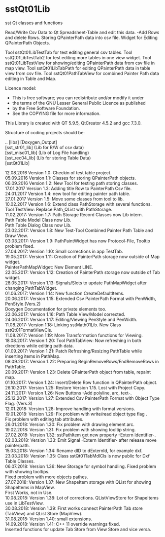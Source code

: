 # sstQt01Lib
sst Qt classes and functions

Read/Write Csv Data to Qt Spreadsheet-Table and edit this data.
   -Add Rows and delete Rows.
Storing QPainterPath data into csv file.
Widget for Editing QPainterPath Objects.

Tool sstQt01LibTestTab for test editing general csv tables.
Tool sstQt01LibTestTab2 for test editing more tables in one view widget.
Tool sstQt01LibTestView for showing/editing QPainterPath data from csv file in map view.
Tool sstQt01LibTabPath for editing QPainterPath data in table view from csv file.
Tool sstQt01PathTabView for combined Painter Path data editing in Table and Map.

Licence model:
* This is free software; you can redistribute and/or modify it under
* the terms of the GNU Lesser General Public Licence as published
* by the Free Software Foundation.
* See the COPYING file for more information.

This Library is created with QT 5.9.5, QtCreator 4.5.2 and gcc 7.3.0.

Structure of coding projects should be:

.. [libs]
   [Doxygen_Output] <BR>
   [sst_str01_lib] (Lib for R/W of csv data) <BR>
   [sst_misc01_lib] (Lib of Log File handling) <BR>
   [sst_rec04_lib] (Lib for storing Table Data) <BR>
   [sstQt01Lib] <BR>

12.08.2016  Version 1.0: Checkin of test table project. <BR>
05.09.2016  Version 1.1: Classes for storing QPainterPath objects. <BR>
06.09.2016  Version 1.2: New Tool for testing path storing classes. <BR>
17.01.2017  Version 1.3: Adding title Row to PainterPath Csv file. <BR>
24.01.2017  Version 1.4: new tool for editing painter path table. <BR>
27.01.2017  Version 1.5: Move some classes from tool to lib. <BR>
10.02.2017  Version 1.6: Extend class PathStorage with several functions. <BR>
                         Tool TestView: Replace Path_QList with PathStorage. <BR>
11.02.2017: Version 1.7: Path Storage Record Classes now Lib intern. <BR>
                         Path Table Model Class now Lib. <BR>
                         Path Table Dialog Class now Lib. <BR>
23.02.2017: Version 1.8: New Test-Tool Combined Painter Path Table and Draw View. <BR>
03.03.2017: Version 1.9: PathPaintWidget has now Protocol-File, Tooltip problem fixed. <BR>
27.04.2017: Version 1.10: Small corrections in app TestTab. <BR>
19.05.2017: Version 1.11: Creation of PainterPath storage now outside of Map widget. <BR>
                          PainterPathMapWidget: New Element LINE. <BR>
22.05.2017: Version 1.12: Creation of PainterPath storage now outside of Tab widget. <BR>
28.05.2017: Version 1.13: Signals/Slots to update PathMapWidget after changing PathTabWidget.<BR>
01.06.2017: Version 1.14: New function CreateDefaultItems.  <BR>
20.06.2017: Version 1.15: Extended Csv PainterPath Format with PenWidth, PenStyle.(Vers.2) <BR>
                          Doxygen Documentation for private elements too. <BR>
22.06.2017: Version 1.16: Path Table View/Model corrected. <BR>
24.06.2017: Version 1.17: Editing/Viewing PenStyle and PenWidth. <BR>
11.08.2017: Version 1.18: Linking sstMath01Lib. New Class sstQt01FormatViewCls. <BR>
11.08.2017: Version 1.19: More Transformation functions for Viewing. <BR>
18.08.2017: Version 1.20: Tool PathTabView: Now refreshing in both directions while editing path data. <BR>
01.09.2017: Version 1.21: Patch Refreshing/Resizing PathTable while inserting items in PathMap. <BR>
08.09.2017: Version 1.22: Preparing BeginRemoveRows/EndRemoveRows in PathTable. <BR>
20.09.2017: Version 1.23: Delete QPainterPath object from table, repaint map. <BR>
01.10.2017: Version 1.24: Insert/Delete Row function in QPainterPath object. <BR>
26.10.2017: Version 1.25: Restore Version 1.15. Lost with Project Copy. <BR>
24.11.2017: Version 1.26: New Buttons -Add polyline, arc, text-. <BR>
25.12.2017: Version 1.27: Extended Csv PainterPath Format with Object Type Flag. (Vers.3) <BR>
12.01.2018: Version 1.28: Improve handling with format versions. <BR>
19.01.2018: Version 1.29: Fix problem with write/read object type flag . <BR>
                          Fix problem with editing tab attributes. <BR>
26.01.2018: Version 1.30: Fix problem with drawing element arc. <BR>
19.02.2018: Version 1.31: Fix problem with showing tooltip string. <BR>
27.02.2018: Version 1.32: sstPathItem get new property -Extern Identifier-.  <BR>
02.03.2018: Version 1.33: Emit Signal -Extern Identifier- after release move painterpath. <BR>
15.03.2018: Version 1.34: Rename dID to dExternId, for example dxf. <BR>
23.03.2018: Version 1.35: Class sstQt01TabMdlCls is now public for Dxf Table Classes. <BR>
06.07.2018: Version 1.36: New Storage for symbol handling. Fixed problem with showing tooltips. <BR>
                          Fixed problem with more objects pathes. <BR>
27.07.2018: Version 1.37: New ShapeItem storage with QList for showing ShapeItems in MapView. <BR>
                          First Works, not in Use. <BR>
10.08.2018: Version 1.38: Lot of corrections. QListViewStore for ShapeItems use in LibTestView. <BR>
30.08.2018: Version 1.39: First works connect PainterPath Tab store (TabView) and QList Store (MapView). <BR>
31.08.2018: Version 1.40: small extensions. <BR>
14.09.2018: Version 1.41: C++ 11 override warnings fixed. <BR>
                          Inserted functions for update Tab Store from View Store and vice versa. <BR>

